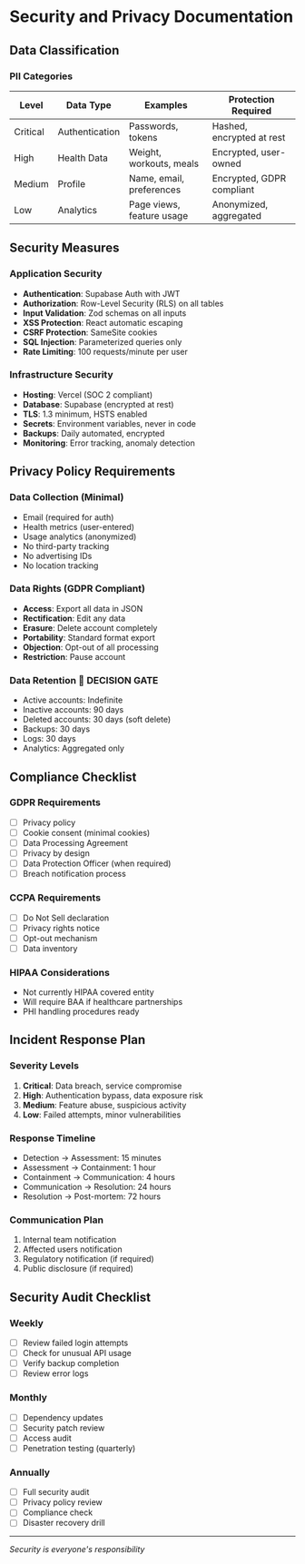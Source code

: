 # Security and Privacy Documentation

## Data Classification

### PII Categories
| Level | Data Type | Examples | Protection Required |
|-------|-----------|----------|-------------------|
| Critical | Authentication | Passwords, tokens | Hashed, encrypted at rest |
| High | Health Data | Weight, workouts, meals | Encrypted, user-owned |
| Medium | Profile | Name, email, preferences | Encrypted, GDPR compliant |
| Low | Analytics | Page views, feature usage | Anonymized, aggregated |

## Security Measures

### Application Security
- **Authentication**: Supabase Auth with JWT
- **Authorization**: Row-Level Security (RLS) on all tables
- **Input Validation**: Zod schemas on all inputs
- **XSS Protection**: React automatic escaping
- **CSRF Protection**: SameSite cookies
- **SQL Injection**: Parameterized queries only
- **Rate Limiting**: 100 requests/minute per user

### Infrastructure Security
- **Hosting**: Vercel (SOC 2 compliant)
- **Database**: Supabase (encrypted at rest)
- **TLS**: 1.3 minimum, HSTS enabled
- **Secrets**: Environment variables, never in code
- **Backups**: Daily automated, encrypted
- **Monitoring**: Error tracking, anomaly detection

## Privacy Policy Requirements

### Data Collection (Minimal)
- Email (required for auth)
- Health metrics (user-entered)
- Usage analytics (anonymized)
- No third-party tracking
- No advertising IDs
- No location tracking

### Data Rights (GDPR Compliant)
- **Access**: Export all data in JSON
- **Rectification**: Edit any data
- **Erasure**: Delete account completely
- **Portability**: Standard format export
- **Objection**: Opt-out of all processing
- **Restriction**: Pause account

### Data Retention 🔐 DECISION GATE
- Active accounts: Indefinite
- Inactive accounts: 90 days
- Deleted accounts: 30 days (soft delete)
- Backups: 30 days
- Logs: 30 days
- Analytics: Aggregated only

## Compliance Checklist

### GDPR Requirements
- [ ] Privacy policy
- [ ] Cookie consent (minimal cookies)
- [ ] Data Processing Agreement
- [ ] Privacy by design
- [ ] Data Protection Officer (when required)
- [ ] Breach notification process

### CCPA Requirements
- [ ] Do Not Sell declaration
- [ ] Privacy rights notice
- [ ] Opt-out mechanism
- [ ] Data inventory

### HIPAA Considerations
- Not currently HIPAA covered entity
- Will require BAA if healthcare partnerships
- PHI handling procedures ready

## Incident Response Plan

### Severity Levels
1. **Critical**: Data breach, service compromise
2. **High**: Authentication bypass, data exposure risk
3. **Medium**: Feature abuse, suspicious activity
4. **Low**: Failed attempts, minor vulnerabilities

### Response Timeline
- Detection → Assessment: 15 minutes
- Assessment → Containment: 1 hour
- Containment → Communication: 4 hours
- Communication → Resolution: 24 hours
- Resolution → Post-mortem: 72 hours

### Communication Plan
1. Internal team notification
2. Affected users notification
3. Regulatory notification (if required)
4. Public disclosure (if required)

## Security Audit Checklist

### Weekly
- [ ] Review failed login attempts
- [ ] Check for unusual API usage
- [ ] Verify backup completion
- [ ] Review error logs

### Monthly
- [ ] Dependency updates
- [ ] Security patch review
- [ ] Access audit
- [ ] Penetration testing (quarterly)

### Annually
- [ ] Full security audit
- [ ] Privacy policy review
- [ ] Compliance check
- [ ] Disaster recovery drill

---

*Security is everyone's responsibility*